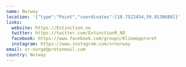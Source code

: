 ```yaml
---
name: Norway
location: '{"type":"Point","coordinates":[10.7522454,59.9138688]}'
links:
  website: https://Extinction.no
  twitter: https://twitter.com/ExtinctionR_NO
  facebook: https://www.facebook.com/groups/Klimaopproret
  instagram: https://www.instagram.com/xrnorway
email: xr-norge@protonmail.com
country: Norway
---
```

